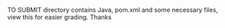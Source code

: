TO SUBMIT directory contains Java, pom.xml and some necessary files, view this for easier grading.
Thanks

